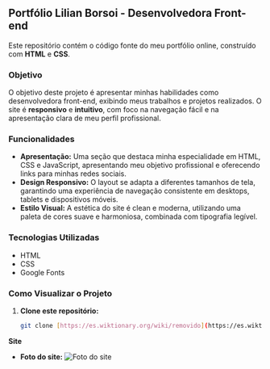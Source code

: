 ## Portfólio Lilian Borsoi - Desenvolvedora Front-end

Este repositório contém o código fonte do meu portfólio online, construído com **HTML** e **CSS**.

### Objetivo
O objetivo deste projeto é apresentar minhas habilidades como desenvolvedora front-end, exibindo meus trabalhos e projetos realizados. O site é **responsivo** e **intuitivo**, com foco na navegação fácil e na apresentação clara de meu perfil profissional.

### Funcionalidades
* **Apresentação:** Uma seção que destaca minha especialidade em HTML, CSS e JavaScript, apresentando meu objetivo profissional e oferecendo links para minhas redes sociais.
* **Design Responsivo:** O layout se adapta a diferentes tamanhos de tela, garantindo uma experiência de navegação consistente em desktops, tablets e dispositivos móveis.
* **Estilo Visual:** A estética do site é clean e moderna, utilizando uma paleta de cores suave e harmoniosa, combinada com tipografia legível.

### Tecnologias Utilizadas
* HTML
* CSS
* Google Fonts

### Como Visualizar o Projeto
1. **Clone este repositório:**
   ```bash
   git clone [https://es.wiktionary.org/wiki/removido](https://es.wiktionary.org/wiki/removido)

**Site**

* **Foto do site:**
  ![Foto do site](img_site.png) 
